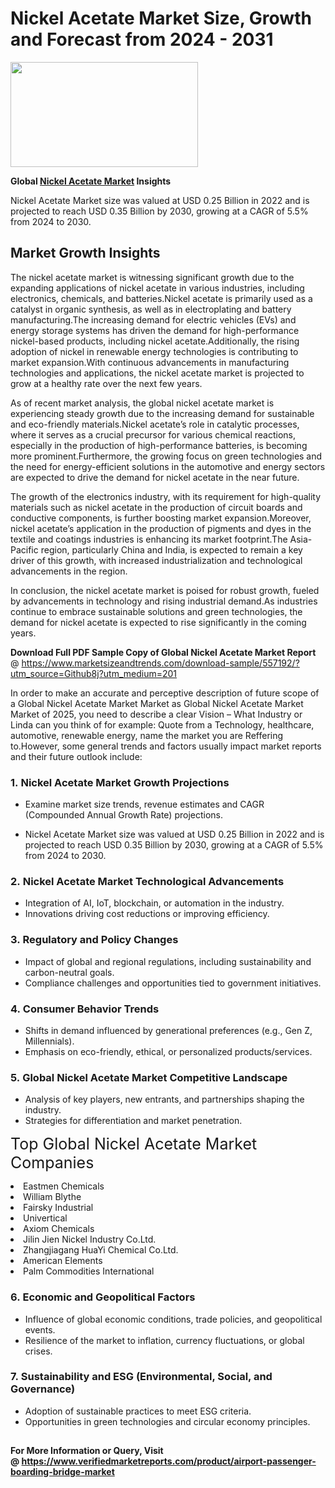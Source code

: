 <H1>Nickel Acetate Market Size, Growth and Forecast from 2024 - 2031</H1><img class="aligncenter size-medium wp-image-584254" src="https://thirdeyenews.in/wp-content/uploads/2024/09/Global-Market-Research-300x168.jpeg" alt="" width="300" height="168" /><p><strong>Global&nbsp;<a href="https://www.marketsizeandtrends.com/download-sample/557192/?utm_source=Github8j?utm_medium=201">Nickel Acetate Market</a> Insights</strong></p><p>Nickel Acetate Market size was valued at USD 0.25 Billion in 2022 and is projected to reach USD 0.35 Billion by 2030, growing at a CAGR of 5.5% from 2024 to 2030.</p><p><h2>Market Growth Insights</h2> <p>The nickel acetate market is witnessing significant growth due to the expanding applications of nickel acetate in various industries, including electronics, chemicals, and batteries.Nickel acetate is primarily used as a catalyst in organic synthesis, as well as in electroplating and battery manufacturing.The increasing demand for electric vehicles (EVs) and energy storage systems has driven the demand for high-performance nickel-based products, including nickel acetate.Additionally, the rising adoption of nickel in renewable energy technologies is contributing to market expansion.With continuous advancements in manufacturing technologies and applications, the nickel acetate market is projected to grow at a healthy rate over the next few years.</p> <p>As of recent market analysis, the global nickel acetate market is experiencing steady growth due to the increasing demand for sustainable and eco-friendly materials.Nickel acetate’s role in catalytic processes, where it serves as a crucial precursor for various chemical reactions, especially in the production of high-performance batteries, is becoming more prominent.Furthermore, the growing focus on green technologies and the need for energy-efficient solutions in the automotive and energy sectors are expected to drive the demand for nickel acetate in the near future.</p> <p>The growth of the electronics industry, with its requirement for high-quality materials such as nickel acetate in the production of circuit boards and conductive components, is further boosting market expansion.Moreover, nickel acetate’s application in the production of pigments and dyes in the textile and coatings industries is enhancing its market footprint.The Asia-Pacific region, particularly China and India, is expected to remain a key driver of this growth, with increased industrialization and technological advancements in the region.</p> <p>In conclusion, the nickel acetate market is poised for robust growth, fueled by advancements in technology and rising industrial demand.As industries continue to embrace sustainable solutions and green technologies, the demand for nickel acetate is expected to rise significantly in the coming years.</p> <p><span class=""><strong>Download Full PDF Sample Copy of Global Nickel Acetate Market Report</strong> @ <a href="https://www.marketsizeandtrends.com/download-sample/557192/?utm_source=Github8j?utm_medium=201" target="_blank">https://www.marketsizeandtrends.com/download-sample/557192/?utm_source=Github8j?utm_medium=201</a></span></p><p>In order to make an accurate and perceptive description of future scope of a Global&nbsp;Nickel Acetate Market Market as Global&nbsp;Nickel Acetate Market Market of 2025, you need to describe a clear Vision &ndash; What Industry or Linda can you think of for example: Quote from a Technology, healthcare, automotive, renewable energy, name the market you are Reffering to.However, some general trends and factors usually impact market reports and their future outlook include:</p><h3>1.&nbsp;<strong>Nickel Acetate Market Growth Projections</strong></h3><ul><li>Examine market size trends, revenue estimates and CAGR (Compounded Annual Growth Rate) projections.</li><li><p>Nickel Acetate Market size was valued at USD 0.25 Billion in 2022 and is projected to reach USD 0.35 Billion by 2030, growing at a CAGR of 5.5% from 2024 to 2030.</p></li></ul><h3>2.&nbsp;<strong>Nickel Acetate Market Technological Advancements</strong></h3><ul><li>Integration of AI, IoT, blockchain, or automation in the industry.</li><li>Innovations driving cost reductions or improving efficiency.</li></ul><h3>3.&nbsp;<strong>Regulatory and Policy Changes</strong></h3><ul><li>Impact of global and regional regulations, including sustainability and carbon-neutral goals.</li><li>Compliance challenges and opportunities tied to government initiatives.</li></ul><h3>4.&nbsp;<strong>Consumer Behavior Trends</strong></h3><ul><li>Shifts in demand influenced by generational preferences (e.g., Gen Z, Millennials).</li><li>Emphasis on eco-friendly, ethical, or personalized products/services.</li></ul><h3>5.&nbsp;<strong>Global Nickel Acetate Market Competitive Landscape</strong></h3><ul><li>Analysis of key players, new entrants, and partnerships shaping the industry.</li><li>Strategies for differentiation and market penetration.</li></ul><p data-pm-slice="1 1 []"><span style="color: inherit; font-family: inherit; font-size: 25px;">Top Global Nickel Acetate Market Companies</span></p><div class="" data-test-id=""><p><li>Eastmen Chemicals</li><li> William Blythe</li><li> Fairsky Industrial</li><li> Univertical</li><li> Axiom Chemicals</li><li> Jilin Jien Nickel Industry Co.Ltd.</li><li> Zhangjiagang HuaYi Chemical Co.Ltd.</li><li> American Elements</li><li> Palm Commodities International</li></p></div><h3>6.&nbsp;<strong>Economic and Geopolitical Factors</strong></h3><ul><li>Influence of global economic conditions, trade policies, and geopolitical events.</li><li>Resilience of the market to inflation, currency fluctuations, or global crises.</li></ul><h3>7.&nbsp;<strong>Sustainability and ESG (Environmental, Social, and Governance)</strong></h3><ul><li>Adoption of sustainable practices to meet ESG criteria.</li><li>Opportunities in green technologies and circular economy principles.</li></ul><h2><strong style="font-size: 14px;">For More Information or Query, Visit @&nbsp;</strong><a style="background-color: #ffffff; font-size: 14px;" href="https://www.marketsizeandtrends.com/report/nickel-acetate-market/" target="_blank">https://www.verifiedmarketreports.com/product/airport-passenger-boarding-bridge-market</a></h2>